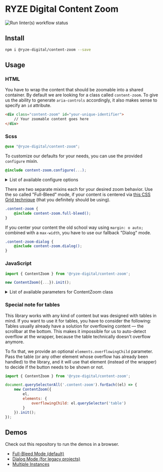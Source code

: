 # RYZE Digital Content Zoom

![Run linter(s) workflow status](https://github.com/ryze-digital/content-zoom/actions/workflows/run-lint.yml/badge.svg)

## Install

```sh
npm i @ryze-digital/content-zoom --save
```

## Usage

### HTML

You have to wrap the content that should be zoomable into a shared container. By default we are looking for a class
called `content-zoom`. To give us the ability to generate `aria-controls` accordingly, it also makes sense to specify an
`id` attribute.

```html
<div class="content-zoom" id="your-unique-identifier">
    // Your zoomable content goes here
</div>
```

### Scss

```scss
@use "@ryze-digital/content-zoom";
```

To customize our defaults for your needs, you can use the provided `configure` mixin.

```scss
@include content-zoom.configure(...);
```

<details>
<summary>List of available configure options</summary>

| Option                                | Type              | Default       | Description                                       |
|---------------------------------------|-------------------|---------------|---------------------------------------------------|
| full-bleed                            | Map               |               | Config options for the full-bleed mode            |
| full-bleed.max-width                  | Number            | `42rem`       | The maximum width of your centered content column |
| full-bleed.transition                 | Map               |               |                                                   |
| full-bleed.transition.duration        | Number            | `300ms`       |                                                   |
| full-bleed.transition.timing-function | String (Unquoted) | `ease-in-out` |                                                   |
| full-bleed.grid-column                | Map               |               |                                                   |
| full-bleed.grid-column.start          | Number            | `1`           |                                                   |
| full-bleed.grid-column.end            | Number            | `-1`          |                                                   |
| full-bleed.classes                    | Map               |               | Selectors that are used inside our mixins         |
| full-bleed.classes.zoomed             | String (Quoted)   | `"zoom"`      |                                                   |
| dialog                                | Map               |               | Config options for the legacy mode                |
| dialog.transition                     | Map               |               |                                                   |
| dialog.transition.duration            | Number            | `400ms`       |                                                   |
| dialog.transition.timing-function     | String (Unquoted) | `ease`        |                                                   |

Check out [the actual configure mixin](src/styles/_config.scss) for better understanding.
</details>

There are two separate mixins each for your desired zoom behavior. Use the so called "Full-Bleed" mode, if your content
is centered via [this CSS Grid technique](https://www.joshwcomeau.com/css/full-bleed/) (that you definitely should be
using).

```scss
.content-zoom {
    @include content-zoom.full-bleed();
}
```

If you center your content the old school way using `margin: o auto;` combined with a `max-width`, you have to use our
fallback "Dialog" mode.

```scss
.content-zoom-dialog {
    @include content-zoom.dialog();
}
```

### JavaScript

```js
import { ContentZoom } from '@ryze-digital/content-zoom';

new ContentZoom({...}).init();
```

<details>
<summary>List of available parameters for ContentZoom class</summary>

| Option                    | Type        | Default                                                                                                                                      | Description                                                                                                                                                                                            |
|---------------------------|-------------|----------------------------------------------------------------------------------------------------------------------------------------------|--------------------------------------------------------------------------------------------------------------------------------------------------------------------------------------------------------|
| el                        | HTMLElement | <code>document.querySelector('.content-zoom')</code>                                                                                         | Container to which the library should be bound                                                                                                                                                         |
| mode                      | string      | <code>'FullBleed'</code>                                                                                                                     | Switch between default (`'FullBleed'`) and legacy (`'Dialog'`) mode                                                                                                                                    |
| autoDetectOverflow        | boolean     | <code>true</code>                                                                                                                            | If set to `true` the button gets hidden, if there is no overflowing content. If set to `false` the button stays always visible.                                                                        |
| autoDetectZoomability     | boolean     | <code>true</code>                                                                                                                            | If set to `true` the button gets hidden, if zooming wouldn't make the element bigger (for example if the content is the same size as the viewport). If set to `false` the button stays always visible. |
| labels                    | object      | <pre>{<br>&nbsp;&nbsp;zoomIn: 'Expand content',<br>&nbsp;&nbsp;zoomOut: 'Collapse content'<br>}</pre>                                        | Default (button) labels                                                                                                                                                                                |
| elements                  | object      |                                                                                                                                              | Elements used by the library                                                                                                                                                                           |
| elements.overflowingChild | HTMLElement | <code>null</code>                                                                                                                            | An optional child element that can be used to `autoDetectOverflow`. This is needed, if the child element itself already has a solution against overflow (e.g. a `<table>` with a scrollbar)            |
| elements.limitingAncestor | HTMLElement | <code>document.body</code>                                                                                                                   | The element being used to `autoDetectZoomability`                                                                                                                                                      |
| elements.buttonTarget     | HTMLElement | <code>null</code>                                                                                                                            | The element the button gets appended to. If `null` the button becomes the first child of `el`.                                                                                                         |
| classes                   | object      | <pre>{<br>&nbsp;&nbsp;zoomed: 'zoom',<br>&nbsp;&nbsp;button: 'content-zoom-trigger',<br>&nbsp;&nbsp;dialog: 'content-zoom-dialog'<br>}</pre> | Selectors that are used internally or states that will be added to elements                                                                                                                            |
</details>

### Special note for tables

This library works with any kind of content but was designed with tables in mind. If you want to use it for tables, you 
have to consider the following: Tables usually already have a solution for overflowing content — the scrollbar at the 
bottom. This makes it impossible for us to auto-detect overflow at the wrapper, because the table technically doesn't
overflow anymore. 

To fix that, we provide an optional `elements.overflowingChild` parameter. Pass the table (or any other element whose 
overflow has already been handled) to the library, and it will use that element (instead of the wrapper) to decide if
the button needs to be shown or not.

```js
import { ContentZoom } from '@ryze-digital/content-zoom';

document.querySelectorAll('.content-zoom').forEach((el) => {
    new ContentZoom({
        el,
        elements: {
            overflowingChild: el.querySelector('table')
        }   
    }).init();
});
```

## Demos

Check out this repository to run the demos in a browser.

- [Full-Bleed Mode (default)](/demos/full-bleed.html)
- [Dialog Mode (for legacy projects)](/demos/dialog.html)
- [Multiple Instances](/demos/multiple-instances.html)